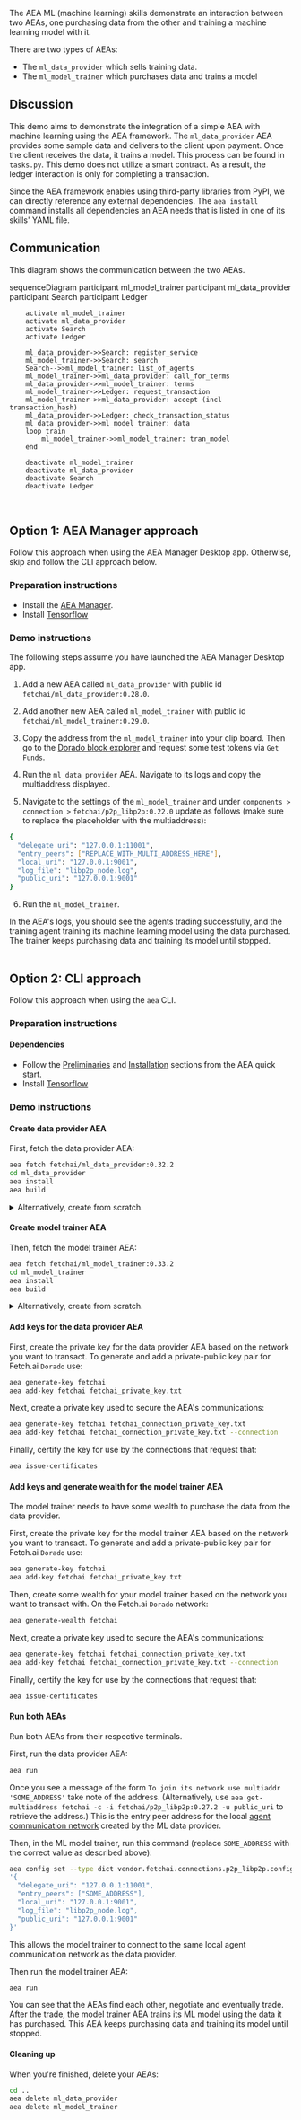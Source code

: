 The AEA ML (machine learning) skills demonstrate an interaction between two AEAs, one purchasing data from the other and training a machine learning model with it. 

There are two types of AEAs:

* The `ml_data_provider` which sells training data.
* The `ml_model_trainer` which purchases data and trains a model

## Discussion

This demo aims to demonstrate the integration of a simple AEA with machine learning using the AEA framework. The `ml_data_provider` AEA provides some sample data and delivers to the client upon payment. 
Once the client receives the data, it trains a model. This process can be found in `tasks.py`.
This demo does not utilize a smart contract. As a result, the ledger interaction is only for completing a transaction.

Since the AEA framework enables using third-party libraries from PyPI, we can directly reference any external dependencies.
The `aea install` command installs all dependencies an AEA needs that is listed in one of its skills' YAML file. 

## Communication

This diagram shows the communication between the two AEAs.

<div class="mermaid">
    sequenceDiagram
        participant ml_model_trainer
        participant ml_data_provider
        participant Search
        participant Ledger
    
        activate ml_model_trainer
        activate ml_data_provider
        activate Search
        activate Ledger
        
        ml_data_provider->>Search: register_service
        ml_model_trainer->>Search: search
        Search-->>ml_model_trainer: list_of_agents
        ml_model_trainer->>ml_data_provider: call_for_terms
        ml_data_provider->>ml_model_trainer: terms
        ml_model_trainer->>Ledger: request_transaction
        ml_model_trainer->>ml_data_provider: accept (incl transaction_hash)
        ml_data_provider->>Ledger: check_transaction_status
        ml_data_provider->>ml_model_trainer: data
        loop train
            ml_model_trainer->>ml_model_trainer: tran_model
        end
        
        deactivate ml_model_trainer
        deactivate ml_data_provider
        deactivate Search
        deactivate Ledger

</div>
<br>

## Option 1: AEA Manager approach

Follow this approach when using the AEA Manager Desktop app. Otherwise, skip and follow the CLI approach below. 

### Preparation instructions

* Install the <a href="https://aea-manager.fetch.ai" target="_blank">AEA Manager</a>.
* Install <a href="https://www.tensorflow.org/install/" target="_blank">Tensorflow</a>

### Demo instructions

The following steps assume you have launched the AEA Manager Desktop app.

1. Add a new AEA called `ml_data_provider` with public id `fetchai/ml_data_provider:0.28.0`.

2. Add another new AEA called `ml_model_trainer` with public id `fetchai/ml_model_trainer:0.29.0`.

3. Copy the address from the `ml_model_trainer` into your clip board. Then go to the <a href="https://explore-dorado.fetch.ai" target="_blank">Dorado block explorer</a> and request some test tokens via `Get Funds`.

4. Run the `ml_data_provider` AEA. Navigate to its logs and copy the multiaddress displayed.

5. Navigate to the settings of the `ml_model_trainer` and under `components > connection >` `fetchai/p2p_libp2p:0.22.0` update as follows (make sure to replace the placeholder with the multiaddress):
``` bash
{
  "delegate_uri": "127.0.0.1:11001",
  "entry_peers": ["REPLACE_WITH_MULTI_ADDRESS_HERE"],
  "local_uri": "127.0.0.1:9001",
  "log_file": "libp2p_node.log",
  "public_uri": "127.0.0.1:9001"
}
```

6. Run the `ml_model_trainer`.

In the AEA's logs, you should see the agents trading successfully, and the training agent training its machine learning model using the data purchased. 
The trainer keeps purchasing data and training its model until stopped.  
<br>

## Option 2: CLI approach

Follow this approach when using the `aea` CLI.

### Preparation instructions

#### Dependencies

* Follow the <a href="../quickstart/#preliminaries">Preliminaries</a> and <a href="../quickstart/#installation">Installation</a> sections from the AEA quick start.
* Install <a href="https://www.tensorflow.org/install/" target="_blank">Tensorflow</a>

### Demo instructions

#### Create data provider AEA

First, fetch the data provider AEA:
``` bash
aea fetch fetchai/ml_data_provider:0.32.2
cd ml_data_provider
aea install
aea build
```

<details><summary>Alternatively, create from scratch.</summary>
<p>

The following steps create the data provider from scratch:
``` bash
aea create ml_data_provider
cd ml_data_provider
aea add connection fetchai/p2p_libp2p:0.27.2
aea add connection fetchai/soef:0.27.3
aea add connection fetchai/ledger:0.21.2
aea add skill fetchai/ml_data_provider:0.27.3
aea config set --type dict agent.dependencies \
'{
  "aea-ledger-fetchai": {"version": "<2.0.0,>=1.0.0"}
}'
aea config set agent.default_connection fetchai/p2p_libp2p:0.27.2
aea config set --type dict agent.default_routing \
'{
  "fetchai/ledger_api:1.1.3": "fetchai/ledger:0.21.2",
  "fetchai/oef_search:1.1.3": "fetchai/soef:0.27.3"
}'
aea install
aea build
```

</p>
</details>

#### Create model trainer AEA

Then, fetch the model trainer AEA:
``` bash
aea fetch fetchai/ml_model_trainer:0.33.2
cd ml_model_trainer
aea install
aea build
```

<details><summary>Alternatively, create from scratch.</summary>
<p>

The following steps create the model trainer from scratch:
``` bash
aea create ml_model_trainer
cd ml_model_trainer
aea add connection fetchai/p2p_libp2p:0.27.2
aea add connection fetchai/soef:0.27.3
aea add connection fetchai/ledger:0.21.2
aea add skill fetchai/ml_train:0.29.3
aea config set --type dict agent.dependencies \
'{
  "aea-ledger-fetchai": {"version": "<2.0.0,>=1.0.0"}
}'
aea config set agent.default_connection fetchai/p2p_libp2p:0.27.2
aea config set --type dict agent.default_routing \
'{
  "fetchai/ledger_api:1.1.3": "fetchai/ledger:0.21.2",
  "fetchai/oef_search:1.1.3": "fetchai/soef:0.27.3"
}'
aea install
aea build
```


</p>
</details>

#### Add keys for the data provider AEA

First, create the private key for the data provider AEA based on the network you want to transact. To generate and add a private-public key pair for Fetch.ai `Dorado` use:
``` bash
aea generate-key fetchai
aea add-key fetchai fetchai_private_key.txt
```

Next, create a private key used to secure the AEA's communications:
``` bash
aea generate-key fetchai fetchai_connection_private_key.txt
aea add-key fetchai fetchai_connection_private_key.txt --connection
```

Finally, certify the key for use by the connections that request that:
``` bash
aea issue-certificates
```

#### Add keys and generate wealth for the model trainer AEA

The model trainer needs to have some wealth to purchase the data from the data provider.

First, create the private key for the model trainer AEA based on the network you want to transact. To generate and add a private-public key pair for Fetch.ai `Dorado` use:
``` bash
aea generate-key fetchai
aea add-key fetchai fetchai_private_key.txt
```

Then, create some wealth for your model trainer based on the network you want to transact with. On the Fetch.ai `Dorado` network:
``` bash
aea generate-wealth fetchai
```

Next, create a private key used to secure the AEA's communications:
``` bash
aea generate-key fetchai fetchai_connection_private_key.txt
aea add-key fetchai fetchai_connection_private_key.txt --connection
```

Finally, certify the key for use by the connections that request that:
``` bash
aea issue-certificates
```

#### Run both AEAs

Run both AEAs from their respective terminals.

First, run the data provider AEA:

``` bash
aea run
```

Once you see a message of the form `To join its network use multiaddr 'SOME_ADDRESS'` take note of the address. (Alternatively, use `aea get-multiaddress fetchai -c -i fetchai/p2p_libp2p:0.27.2 -u public_uri` to retrieve the address.)
This is the entry peer address for the local <a href="../acn">agent communication network</a> created by the ML data provider.

<!--
Then, in the model trainer, update the configuration of the model trainer AEA's p2p connection by appending the following YAML text at the end of the `aea-config.yaml` file:

``` yaml
---
public_id: fetchai/p2p_libp2p:0.27.2
type: connection
config:
  delegate_uri: 127.0.0.1:11001
  entry_peers:
  - SOME_ADDRESS
  local_uri: 127.0.0.1:9001
  log_file: libp2p_node.log
  public_uri: 127.0.0.1:9001
```

where `SOME_ADDRESS` is replaced with the appropriate value.
-->
Then, in the ML model trainer, run this command (replace `SOME_ADDRESS` with the correct value as described above):
``` bash
aea config set --type dict vendor.fetchai.connections.p2p_libp2p.config \
'{
  "delegate_uri": "127.0.0.1:11001",
  "entry_peers": ["SOME_ADDRESS"],
  "local_uri": "127.0.0.1:9001",
  "log_file": "libp2p_node.log",
  "public_uri": "127.0.0.1:9001"
}'
```
This allows the model trainer to connect to the same local agent communication network as the data provider.


Then run the model trainer AEA:
``` bash
aea run
```

You can see that the AEAs find each other, negotiate and eventually trade. After the trade, the model trainer AEA trains its ML model using the data it has purchased. 
This AEA keeps purchasing data and training its model until stopped.

#### Cleaning up

When you're finished, delete your AEAs:
``` bash
cd ..
aea delete ml_data_provider
aea delete ml_model_trainer
```

<br />